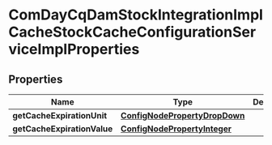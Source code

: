 

# ComDayCqDamStockIntegrationImplCacheStockCacheConfigurationServiceImplProperties

## Properties

Name | Type | Description | Notes
------------ | ------------- | ------------- | -------------
**getCacheExpirationUnit** | [**ConfigNodePropertyDropDown**](ConfigNodePropertyDropDown.md) |  |  [optional]
**getCacheExpirationValue** | [**ConfigNodePropertyInteger**](ConfigNodePropertyInteger.md) |  |  [optional]



